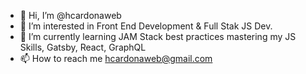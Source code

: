 - 👋 Hi, I’m @hcardonaweb
- 👀 I’m interested in Front End Development & Full Stak JS Dev.
- 🌱 I’m currently learning JAM Stack best practices mastering my JS Skills, Gatsby, React, GraphQL
- 📫 How to reach me hcardonaweb@gmail.com

<!---
hcardonaweb/hcardonaweb is a ✨ special ✨ repository because its `README.md` (this file) appears on your GitHub profile.
You can click the Preview link to take a look at your changes.
--->
